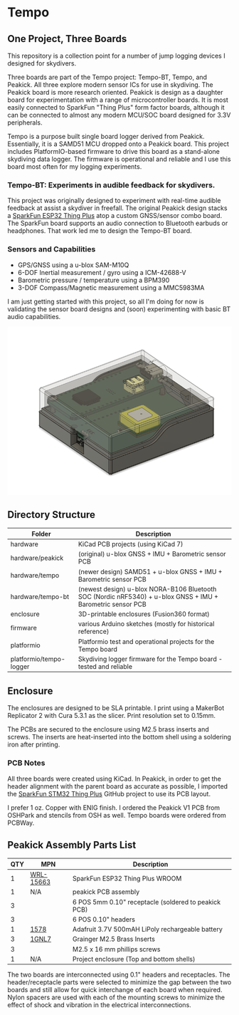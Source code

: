 # Tempo

## One Project, Three Boards

This repository is a collection point for a number of jump logging devices I designed for skydivers.

Three boards are part of the Tempo project: Tempo-BT, Tempo, and Peakick. All three explore modern sensor ICs for use in skydiving.  The Peakick board is more research oriented. 
Peakick is design as a daughter board for experimentation with a range of microcontroller boards. It is most easily connected to SparkFun "Thing Plus" form factor boards, although 
it can be connected to almost any modern MCU/SOC board designed for 3.3V peripherals.

Tempo is a purpose built single board logger derived from Peakick.  Essentially, it is a SAMD51 MCU dropped onto a Peakick board.  This project includes PlatformIO-based firmware to drive this board as a stand-alone
skydiving data logger.  The firmware is operational and reliable and I use this board most often for my logging experiments.

### Tempo-BT: Experiments in audible feedback for skydivers.

This project was originally designed to experiment with real-time audible feedback at assist a skydiver in freefall. The original Peakick design stacks a [SparkFun ESP32 Thing Plus](https://github.com/sparkfun/STM32_Thing_Plus) atop a custom GNSS/sensor combo board. The SparkFun board supports an audio connection to Bluetooth earbuds or headphones.  That work led me to design the Tempo-BT board.


### Sensors and Capabilities

- GPS/GNSS using a u-blox SAM-M10Q
- 6-DOF Inertial measurement / gyro using a ICM-42688-V
- Barometric pressure / temperature using a BPM390
- 3-DOF Compass/Magnetic measurement using a MMC5983MA

I am just getting started with this project, so all I'm doing for now is validating the sensor board designs and (soon) experimenting with basic BT audio capabilities.

![temp assembly](images/tempo-assembly.png)

## Directory Structure

| Folder      | Description |
| ----------- | ----------- |
| hardware    | KiCad PCB projects (using KiCad 7)    |
| hardware/peakick | (original) u-blox GNSS + IMU + Barometric sensor PCB |
| hardware/tempo |(newer design)  SAMD51 + u-blox GNSS + IMU + Barometric sensor PCB |
| hardware/tempo-bt |(newest design) u-blox NORA-B106 Bluetooth SOC (Nordic nRF5340) + u-blox GNSS + IMU + Barometric sensor PCB |
| enclosure    | 3D-printable enclosures (Fusion360 format)
| firmware    | various Arduino sketches (mostly for historical reference)       |
| platformio  | Platformio test and operational projects for the Tempo board |
| platformio/tempo-logger  | Skydiving logger firmware for the Tempo board - tested and reliable |

## Enclosure

The enclosures are designed to be SLA printable. I print using a MakerBot Replicator 2 with Cura 5.3.1 as the slicer. Print resolution set to 0.15mm.

The PCBs are secured to the enclosure using M2.5 brass inserts and screws. The inserts are heat-inserted into the bottom shell using a soldering iron after printing.

### PCB Notes

All three boards were created using KiCad.  In Peakick, in order to get the header alignment with the parent board as accurate as possible, I imported the [SparkFun STM32 Thing Plus](https://github.com/sparkfun/STM32_Thing_Plus) GitHub project to use its PCB layout. 

I prefer 1 oz. Copper with ENIG finish. I ordered the Peakick V1 PCB from OSHPark and stencils from OSH as well.  Tempo boards were ordered from PCBWay.

## Peakick Assembly Parts List

| QTY | MPN      | Description |
|----| ----------- | ----------- |
| 1 | [WRL-15663](https://www.digikey.com/en/products/detail/sparkfun-electronics/WRL-15663/11506265)   | SparkFun ESP32 Thing Plus WROOM
| 1 | N/A   | peakick PCB assembly
| 3  |       | 6 POS 5mm 0.10" receptacle (soldered to peakick PCB)
| 3  |       | 6 POS 0.10" headers
| 1 | [1578](https://www.digikey.com/en/products/detail/adafruit-industries-llc/1578/5054539?utm_adgroup=Battery%20Products&utm_source=google&utm_medium=cpc&utm_campaign=Dynamic%20Search_EN_RLSA_Buyers&utm_term=&utm_content=Battery%20Products&utm_id=go_cmp-175054755_adg-15264279675_ad-399492818526_aud-505192123430:dsa-53357708014_dev-c_ext-_prd-_sig-Cj0KCQjwm66pBhDQARIsALIR2zAggpxuq8dQv4im2FGo1CqTU3N75aE9USMP6jGWoU6Vr5h_xDsHwy8aAp_DEALw_wcB&gclid=Cj0KCQjwm66pBhDQARIsALIR2zAggpxuq8dQv4im2FGo1CqTU3N75aE9USMP6jGWoU6Vr5h_xDsHwy8aAp_DEALw_wcB) | Adafruit 3.7V 500mAH LiPoly rechargeable battery
| 3 | [1GNL7](https://www.grainger.com/product/GRAINGER-APPROVED-Heat-Set-Insert-M2-5-0-45-1GNL7) | Grainger M2.5 Brass Inserts
| 3 |       | M2.5 x 16 mm phillips screws
| 1 | N/A   | Project enclosure (Top and bottom shells)

The two boards are interconnected using 0.1" headers and receptacles. The header/receptacle parts were selected to minimize the gap between the two boards and still allow for quick interchange of each board when required. Nylon spacers are used with each of the mounting screws to minimize the effect of shock and vibration in the electrical interconnections.